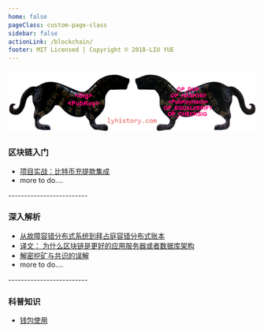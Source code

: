 ```yaml
---
home: false
pageClass: custom-page-class
sidebar: false
actionLink: /blockchain/
footer: MIT Licensed | Copyright © 2018-LIU YUE
---
```


<img class="header" src="/docs/docs_image/blockchain/bitcoin.png"/>

<div>
	<h3>区块链入门</h3>
	<ul>
		<li><a href="/docs/blockchain/btc_payment_integrate">项目实战：比特币充提款集成</a></li>
		<li>more to do....</li>
	</ul>
	<p>-------------------------</p>
	<h3>深入解析</h3>
	<ul>
		<li><a href="/docs/software/highlevel/distrubuted_system" >从故障容错分布式系统到拜占庭容错分布式账本</a></li>
		<li><a href="/docs/blockchain/blockchain_as_new_architecture" >译文： 为什么区块链是更好的应用服务器或者数据库架构</a></li>
		<li><a href="/docs/blockchain/consensus" >解密挖矿与共识的误解</a></li>
		<li>more to do....</li>
	</ul>
	<p>-------------------------</p>
	<h3>科普知识</h3>
	<ul>
		<li><a href="/docs/blockchain/wallets" >钱包使用</a></li>
	</ul>
</div>

